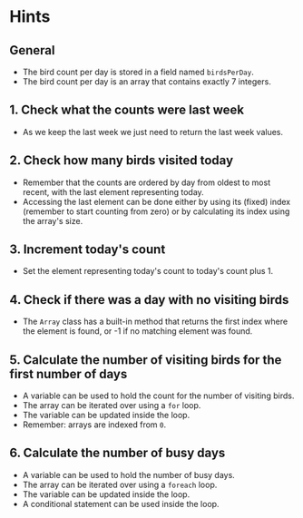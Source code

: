 # Hints

## General

- The bird count per day is stored in a field named `birdsPerDay`.
- The bird count per day is an array that contains exactly 7 integers.

## 1. Check what the counts were last week

- As we keep the last week we just need to return the last week values.

## 2. Check how many birds visited today

- Remember that the counts are ordered by day from oldest to most recent, with the last element representing today.
- Accessing the last element can be done either by using its (fixed) index (remember to start counting from zero) or by
  calculating its index using the array's size.

## 3. Increment today's count

- Set the element representing today's count to today's count plus 1.

## 4. Check if there was a day with no visiting birds

- The `Array` class has a built-in method that returns the first index where the element is found, or -1 if no matching
  element was found.

## 5. Calculate the number of visiting birds for the first number of days

- A variable can be used to hold the count for the number of visiting birds.
- The array can be iterated over using a `for` loop.
- The variable can be updated inside the loop.
- Remember: arrays are indexed from `0`.

## 6. Calculate the number of busy days

- A variable can be used to hold the number of busy days.
- The array can be iterated over using a `foreach` loop.
- The variable can be updated inside the loop.
- A conditional statement can be used inside the loop.